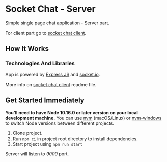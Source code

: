 # Socket Chat - Server

Simple single page chat application - Server part.

For client part go to [socket chat client](https://github.com/IVIosi/socket-chat-client).

## How It Works

### Technologies And Libraries

App is powered by [Express JS](https://expressjs.com/) and [socket.io](http://socket.io/).

More info on [socket chat client](https://github.com/IVIosi/socket-chat-client) readme file.

## Get Started Immediately

**You’ll need to have Node 10.16.0 or later version on your local development machine.** You can use [nvm](https://github.com/creationix/nvm#installation) (macOS/Linux) or [nvm-windows](https://github.com/coreybutler/nvm-windows#node-version-manager-nvm-for-windows) to switch Node versions between different projects.

1. Clone project.
2. Run `npm ci` in project root directory to install dependencies.
3. Start project using `npm run start`

Server will listen to _9000_ port.
